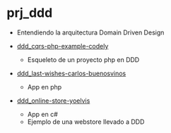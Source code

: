 # prj_ddd
- Entendiendo la arquitectura Domain Driven Design

- [ddd_cqrs-php-example-codely](https://github.com/eacevedof/prj_ddd/tree/master/ddd_cqrs-php-example-codely)
  - Esqueleto de un proyecto php en DDD
- [ddd_last-wishes-carlos-buenosvinos](https://github.com/eacevedof/prj_ddd/tree/master/ddd_last-wishes-carlos-buenosvinos)
  - App en php
- [ddd_online-store-yoelvis](https://github.com/eacevedof/prj_ddd/tree/master/ddd_online-store-yoelvis)
  - App en c#
  - Ejemplo de una webstore llevado a DDD